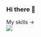 ### Hi there 👋

My skills -> 
<br><img lat="HTML5" src="https://img.shields.io/badge/html5-%23E34F26.svg?style=for-the-badge&logo=html5&logoColor=white"/> 

